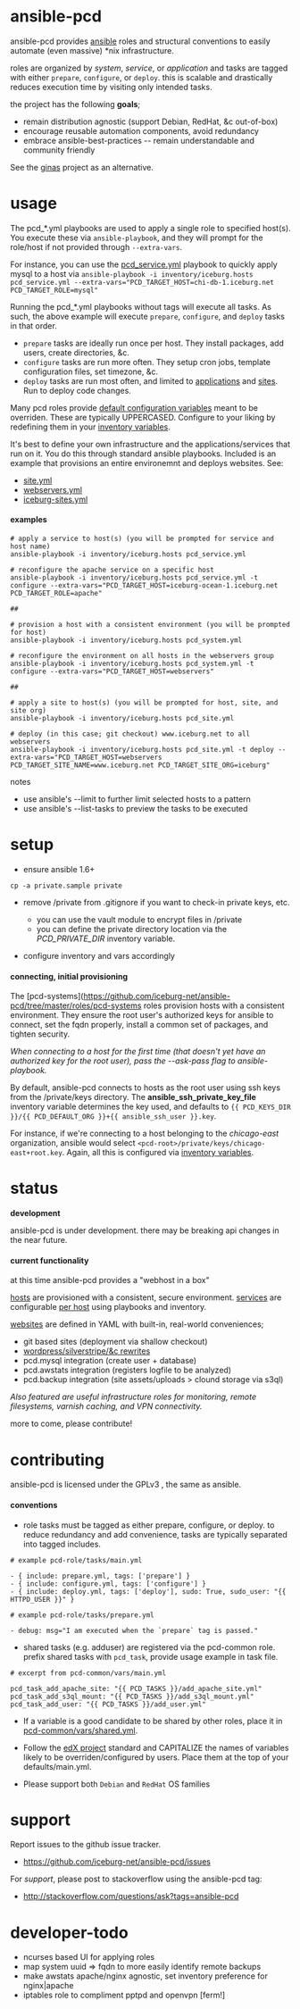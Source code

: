 ansible-pcd
===========

ansible-pcd provides [ansible](https://github.com/ansible/ansible) roles and
structural conventions to easily automate (even massive) *nix infrastructure.

roles are organized by _system_, _service_, or _application_ and tasks are
tagged with either `prepare`, `configure`, or `deploy`. this is scalable and
drastically reduces execution time by visiting only intended tasks.

the project has the following **goals**;
* remain distribution agnostic (support Debian, RedHat, &c out-of-box)
* encourage reusable automation components, avoid redundancy
* embrace ansible-best-practices -- remain understandable and community friendly


See the [ginas](https://github.com/ginas/ginas/) project as an alternative.


  
usage
==============

The pcd_*.yml playbooks are used to apply a single role to specified host(s).
You execute these via `ansible-playbook`, and they  will prompt for the role/host 
if not provided through `--extra-vars`.


For instance, you can use the [pcd_service.yml](https://github.com/iceburg-net/ansible-pcd/blob/master/pcd_service.yml)
playbook to quickly apply mysql to a host via `ansible-playbook -i inventory/iceburg.hosts pcd_service.yml --extra-vars="PCD_TARGET_HOST=chi-db-1.iceburg.net PCD_TARGET_ROLE=mysql"`


Running the pcd_*.yml playbooks without tags will execute all tasks. 
As such, the above example will execute `prepare`, `configure`, and `deploy` tasks in that order.
* `prepare` tasks are ideally run once per host. They install packages, add users, create directories, &c.
* `configure` tasks are run more often. They setup cron jobs, template configuration files, set timezone, &c. 
* `deploy` tasks are run most often, and limited to [applications](https://github.com/iceburg-net/ansible-pcd/tree/master/roles/pcd-apps) and [sites](https://github.com/iceburg-net/ansible-pcd/tree/master/sites). Run to deploy code changes. 


Many pcd roles provide [default configuration variables](https://github.com/iceburg-net/ansible-pcd/blob/master/roles/pcd-apps/awstats/defaults/main.yml) meant to be overriden. These are typically UPPERCASED. Configure to your liking by redefining them in your [inventory variables](https://github.com/iceburg-net/ansible-pcd/tree/master/inventory/group_vars).


It's best to define your own infrastructure and the applications/services that
run on it. You do this through standard ansible playbooks. Included is an 
example that provisions an entire environemnt and deploys websites. See:
  * [site.yml](https://github.com/iceburg-net/ansible-pcd/blob/master/site.yml) 
  * [webservers.yml](https://github.com/iceburg-net/ansible-pcd/blob/master/webservers.yml)
  * [iceburg-sites.yml](https://github.com/iceburg-net/ansible-pcd/blob/master/iceburg-sites.yml)
  

#### examples

```
# apply a service to host(s) (you will be prompted for service and host name)
ansible-playbook -i inventory/iceburg.hosts pcd_service.yml

# reconfigure the apache service on a specific host
ansible-playbook -i inventory/iceburg.hosts pcd_service.yml -t configure --extra-vars="PCD_TARGET_HOST=iceburg-ocean-1.iceburg.net PCD_TARGET_ROLE=apache"

##

# provision a host with a consistent environment (you will be prompted for host)
ansible-playbook -i inventory/iceburg.hosts pcd_system.yml 

# reconfigure the environment on all hosts in the webservers group
ansible-playbook -i inventory/iceburg.hosts pcd_system.yml -t configure --extra-vars="PCD_TARGET_HOST=webservers"

##

# apply a site to host(s) (you will be prompted for host, site, and site org)
ansible-playbook -i inventory/iceburg.hosts pcd_site.yml

# deploy (in this case; git checkout) www.iceburg.net to all webservers
ansible-playbook -i inventory/iceburg.hosts pcd_site.yml -t deploy --extra-vars="PCD_TARGET_HOST=webservers PCD_TARGET_SITE_NAME=www.iceburg.net PCD_TARGET_SITE_ORG=iceburg"

```

notes
  * use ansible's --limit to further limit selected hosts to a pattern
  * use ansible's --list-tasks to preview the tasks to be executed



setup
=====

* ensure ansible 1.6+

```
cp -a private.sample private
```

* remove /private from .gitignore if you want to check-in private keys, etc.
  * you can use the vault module to encrypt files in /private
  * you can define the private directory location via the _PCD_PRIVATE_DIR_ inventory variable.

* configure inventory and vars accordingly


#### connecting, initial provisioning

The [pcd-systems](https://github.com/iceburg-net/ansible-pcd/tree/master/roles/pcd-systems
roles provision hosts with a consistent environment. They ensure the 
root user's authorized keys for ansible to connect, set the fqdn properly, 
install a common set of packages, and tighten security. 


_When connecting to a host for the first time (that doesn't yet have an authorized key for the root 
user), pass the --ask-pass flag to ansible-playbook._


By default, ansible-pcd connects to hosts as the root user using ssh keys
from the /private/keys directory. The **ansible_ssh_private_key_file** inventory 
variable determines the key used, and defaults to
`{{ PCD_KEYS_DIR }}/{{ PCD_DEFAULT_ORG }}+{{ ansible_ssh_user }}.key`.


For instance, if we're connecting to a host belonging to the *chicago-east*
organization, ansible would select `<pcd-root>/private/keys/chicago-east+root.key`. 
Again, all this is configured via [inventory variables](https://github.com/iceburg-net/ansible-pcd/tree/master/inventory). 



status
======

**development**

ansible-pcd is under development. there may be breaking api changes in the near future. 

#### current functionality

at this time ansible-pcd provides a "webhost in a box"

[hosts](https://github.com/iceburg-net/ansible-pcd/blob/master/inventory/iceburg.hosts) are provisioned with a consistent, secure environment. [services](https://github.com/iceburg-net/ansible-pcd/tree/master/roles/pcd-services) are
configurable [per host](https://github.com/iceburg-net/ansible-pcd/blob/master/webservers.yml) using playbooks and inventory.


[websites](https://github.com/iceburg-net/ansible-pcd/tree/master/sites) are defined in YAML
with built-in, real-world conveniences;
* git based sites (deployment via shallow checkout)
* [wordpress/silverstripe/&c rewrites](https://github.com/iceburg-net/ansible-pcd/tree/master/roles/pcd-sites/apache_site/templates/includes)
* pcd.mysql integration (create user + database)
* pcd.awstats integration (registers logfile to be analyzed) 
* pcd.backup integration (site assets/uploads > clound storage via s3ql)  


_Also featured are useful infrastructure roles for monitoring, remote filesystems, varnish caching, and VPN connectivity._

more to come, please contribute!


contributing
============

ansible-pcd is licensed under the GPLv3 , the same as ansible.

#### conventions

* role tasks must be tagged as either prepare, configure, or deploy. to reduce redundancy and add convenience, tasks are typically separated into tagged includes. 
```
# example pcd-role/tasks/main.yml

- { include: prepare.yml, tags: ['prepare'] }
- { include: configure.yml, tags: ['configure'] }
- { include: deploy.yml, tags: ['deploy'], sudo: True, sudo_user: "{{ HTTPD_USER }}" }

# example pcd-role/tasks/prepare.yml

- debug: msg="I am executed when the `prepare` tag is passed."
```

* shared tasks (e.g. adduser) are registered via the pcd-common role. prefix shared tasks with `pcd_task`, provide usage example in task file.
```
# excerpt from pcd-common/vars/main.yml

pcd_task_add_apache_site: "{{ PCD_TASKS }}/add_apache_site.yml"
pcd_task_add_s3ql_mount: "{{ PCD_TASKS }}/add_s3ql_mount.yml"
pcd_task_add_user: "{{ PCD_TASKS }}/add_user.yml"

```

* If a variable is a good candidate to be shared by other roles, place it in [pcd-common/vars/shared.yml](http://LINK).

* Follow the [edX project](https://github.com/edx/configuration) standard and CAPITALIZE the names of variables likely to be overriden/configured by users. Place them at the top of your defaults/main.yml.

* Please support both `Debian` and `RedHat` OS families



support
=======

Report issues to the github issue tracker.

* https://github.com/iceburg-net/ansible-pcd/issues


For *support*, please post to stackoverflow using the ansible-pcd tag:

* http://stackoverflow.com/questions/ask?tags=ansible-pcd



developer-todo
==============

* ncurses based UI for applying roles
* map system uuid => fqdn to more easily identify remote backups
* make awstats apache/nginx agnostic, set inventory preference for nginx|apache
* iptables role to compliment pptpd and openvpn [ferm!]
